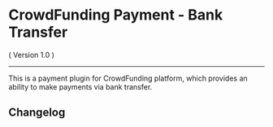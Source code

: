 CrowdFunding Payment - Bank Transfer
==========================
( Version 1.0 )
- - -

This is a payment plugin for CrowdFunding platform, which provides an ability to make payments via bank transfer.

Changelog
---------
